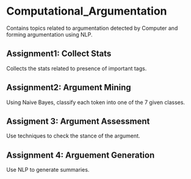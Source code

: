 # Computational_Argumentation
Contains topics related to argumentation detected by Computer and forming argumentation using NLP.

## Assignment1: Collect Stats
Collects the stats related to presence of important tags.

## Assignment2: Argument Mining
Using Naive Bayes, classify each token into one of the 7 given classes.

## Assigment 3: Argument Assessment
Use techniques to check the stance of the argument.

## Assignment 4: Arguement Generation
Use NLP to generate summaries.
